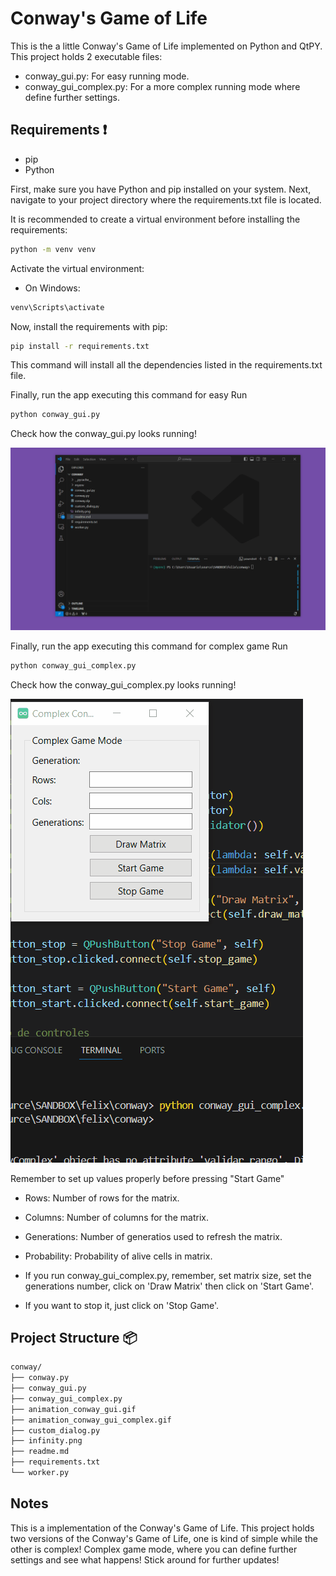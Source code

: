 # Conway's Game of Life

This is the a little Conway's Game of Life implemented on Python and QtPY.
This project holds 2 executable files:
* conway_gui.py: For easy running mode.
* conway_gui_complex.py: For a more complex running mode where define further settings.

## Requirements ❗️

- pip
- Python


First, make sure you have Python and pip installed on your system.
Next, navigate to your project directory where the requirements.txt file is located.

It is recommended to create a virtual environment before installing the requirements:

```bash
python -m venv venv
```

Activate the virtual environment:
- On Windows:
```bash
venv\Scripts\activate
```

Now, install the requirements with pip:
```bash
pip install -r requirements.txt
```
This command will install all the dependencies listed in the requirements.txt file.

Finally, run the app executing this command for easy Run
```bash
python conway_gui.py
```

Check how the conway_gui.py looks running!

![simple conway gif](https://github.com/felixsuarez0727/Conway/blob/main/animation_conway_gui.gif?raw=true)


Finally, run the app executing this command for complex game Run
```bash
python conway_gui_complex.py
```

Check how the conway_gui_complex.py looks running!

![complex conway gif](https://github.com/felixsuarez0727/Conway/blob/main/animation_conway_gui_complex.gif?raw=true)


Remember to set up values properly before pressing "Start Game"
* Rows: Number of rows for the matrix.
* Columns: Number of columns for the matrix.
* Generations: Number of generatios used to refresh the matrix.
* Probability: Probability of alive cells in matrix.

* If you run conway_gui_complex.py, remember, set matrix size, set the generations number, click on 'Draw Matrix' then click on 'Start Game'.
* If you want to stop it, just click on 'Stop Game'.

## Project Structure 📦

```bash
conway/
├── conway.py
├── conway_gui.py
├── conway_gui_complex.py
├── animation_conway_gui.gif
├── animation_conway_gui_complex.gif
├── custom_dialog.py
├── infinity.png
├── readme.md
├── requirements.txt
└── worker.py
```
## Notes
This is a implementation of the Conway's Game of Life.
This project holds two versions of the Conway's Game of Life, one is kind of simple while the other is complex!
Complex game mode, where you can define further settings and see what happens!
Stick around for further updates!